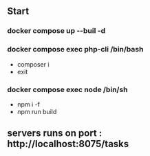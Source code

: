 ## Start
### docker compose up --buil -d 
### docker compose exec php-cli /bin/bash
+ composer i
+ exit 
### docker compose exec node /bin/sh
+ npm i -f
+ npm run build 

## servers runs on port : http://localhost:8075/tasks